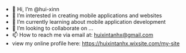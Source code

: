 - 👋 Hi, I’m @hui-xinn
- 👀 I’m interested in creating mobile applications and websites
- 🌱 I’m currently learning about mobile application development
- 💞️ I’m looking to collaborate on ...
- 📫 How to reach me via email at: huixintanhx@gmail.com
- view my online profile here: https://huixintanhx.wixsite.com/my-site

<!---
hui-xinn/hui-xinn is a ✨ special ✨ repository because its `README.md` (this file) appears on your GitHub profile.
You can click the Preview link to take a look at your changes.
--->
